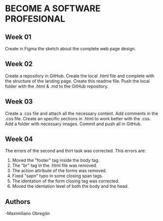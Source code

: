 # BECOME A SOFTWARE PROFESIONAL

## Week 01
Create in Figma the sketch about the complete web page design.

## Week 02
Create a repository in GitHub.
Create the local .html file and complete with the structure of the landing page.
Create this readme file.
Push the local folder with the .html & .md to the GitHub repository.

## Week 03
Create a .css file and attach all the necessary content.
Add comments in the .css file.
Create an specific sections in .html to work better with the .css.
Add a folder with necessary images.
Commit and push all in GitHub.

## Week 04
The errors of the second and thirt task was corrected. This errors are: 
1. Moved the "footer" tag inside the body tag.
2. The "br" tag in the .html file was removed.
3. The action attribute of the forms was removed.
4. Fixed "sapn" typo in some closing span tags.
5. The identation of the form closing tag was corrected.
6. Moved the identation level of both the body and the head.
## Authors
-Maximiliano Obregón